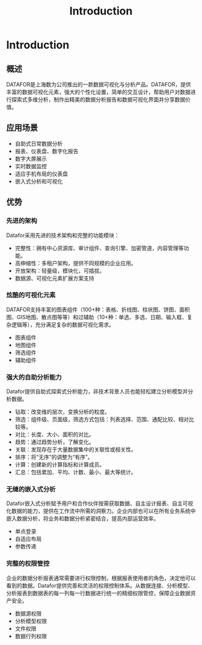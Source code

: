 ﻿---
id: cpjj-cpjs
title: Introduction
sidebar_position: 1
---
# Introduction

## 概述

DATAFOR是上海数为公司推出的一款数据可视化与分析产品。DATAFOR，提供丰富的数据可视化元素，强大的个性化设置，简单的交互设计，帮助用户对数据进行探索式多维分析，制作出精美的数据分析报告和数据可视化界面并分享数据价值。

## 应用场景

- 自助式日常数据分析
- 报表、仪表盘、数字化报告
- 数字大屏展示
- 实时数据监控
- 适应手机布局的仪表盘
- 嵌入式分析和可视化

## 优势

### 先进的架构
Datafor采用先进的技术架构和完整的功能模块：
- 完整性：拥有中心资源库、审计组件、查询引擎、加密管道，内容管理等功能。
- 高伸缩性：多租户架构，提供不同规模的企业应用。
- 开放架构：轻量级，模块化，可插拔。
- 数据源、可视化元素扩展方案支持


### 炫酷的可视化元素

DATAFOR支持丰富的图表组件（100+种：表格、折线图、柱状图、饼图、面积图、GIS地图、散点图等等）和过辅助（10+种：单选、多选、日期、输入框、复杂逻辑等），充分满足复杂的数据可视化需求。

- 图表组件
- 地图组件
- 筛选组件
- 辅助组件


### 强大的自助分析能力
Datafor提供自助式探索式分析能力，非技术背景人员也能轻松建立分析模型并分析数据。

- 钻取：改变维的层次，变换分析的粒度。
- 筛选：组件级、页面级，筛选方式包括：列表选择、范围、通配比较、相对比较等。
- 对比：长度、大小、面积的对比。
- 趋势：通过趋势分析，了解变化。
- 关联：发现存在于大量数据集中的关联性或相关性。
- 排序：将“无序”的调整为“有序”。
- 计算：创建新的计算指标和计算成员。
- 汇总：包括累加、平均、计数、最小、最大等统计。

### 无缝的嵌入式分析
Datafor嵌入式分析赋予用户和合作伙伴按需获取数据、自主设计报表、自主可视化数据的能力，提供在工作流中所需的洞察力。企业内部也可以在所有业务系统中嵌入数据分析，将业务和数据分析紧密结合，提高内部运营效率。

- 单点登录
- 自适应布局
- 参数传递

### 完整的权限管控

企业的数据分析报表通常需要进行权限控制，根据报表使用者的角色，决定他可以看到的数据。Datafor提供完善和灵活的权限控制体系。从数据连接、分析模型、分析报表到数据表的每一列每一行数据进行统一的精细权限管控，保障企业数据资产安全。

- 数据源权限
- 分析模型权限
- 文件权限
- 数据行列权限


